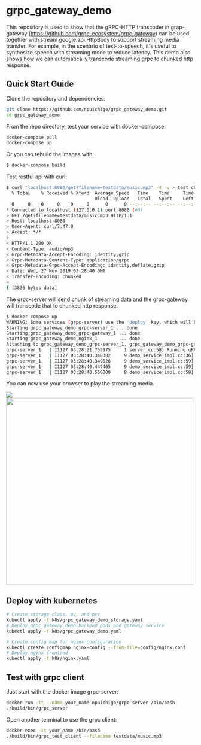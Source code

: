 # grpc_gateway_demo

This repository is used to show that the gRPC-HTTP transcoder in grap-gateway (https://github.com/grpc-ecosystem/grpc-gateway) can be used together with stream google.api.HttpBody to support streaming media transfer. For example, in the scenario of text-to-speech, it's useful to synthesize speech with streaming mode to reduce latency. This demo also shows how we can automatically transcode streaming grpc to chunked http response.

## Quick Start Guide

Clone the repository and dependencies:
```sh
git clone https://github.com/npuichigo/grpc_gateway_demo.git
cd grpc_gateway_demo
```

From the repo directory, test your service with docker-compose:
```sh
docker-compose pull
docker-compose up
```

Or you can rebuild the images with:

```sh
$ docker-compose build
```

Test restful api with curl:

```sh
$ curl "localhost:8080/get?filename=testdata/music.mp3" -4 -v > test_chunk_music.mp3
  % Total    % Received % Xferd  Average Speed   Time    Time     Time  Current
                                 Dload  Upload   Total   Spent    Left  Speed
  0     0    0     0    0     0      0      0 --:--:-- --:--:-- --:--:--     0*   Trying 127.0.0.1...
* Connected to localhost (127.0.0.1) port 8080 (#0)
> GET /get?filename=testdata/music.mp3 HTTP/1.1
> Host: localhost:8080
> User-Agent: curl/7.47.0
> Accept: */*
> 
< HTTP/1.1 200 OK
< Content-Type: audio/mp3
< Grpc-Metadata-Accept-Encoding: identity,gzip
< Grpc-Metadata-Content-Type: application/grpc
< Grpc-Metadata-Grpc-Accept-Encoding: identity,deflate,gzip
< Date: Wed, 27 Nov 2019 03:28:40 GMT
< Transfer-Encoding: chunked
< 
{ [3836 bytes data]
```

The grpc-server will send chunk of streaming data and the grpc-gateway will transcode that to chunked http response.
```sh
$ docker-compose up
WARNING: Some services (grpc-server) use the 'deploy' key, which will be ignored. Compose does not support 'deploy' configuration - use `docker stack deploy` to deploy to a swarm.
Starting grpc_gateway_demo_grpc-server_1 ... done
Starting grpc_gateway_demo_grpc-gateway_1 ... done
Starting grpc_gateway_demo_nginx_1        ... done
Attaching to grpc_gateway_demo_grpc-server_1, grpc_gateway_demo_grpc-gateway_1, grpc_gateway_demo_nginx_1
grpc-server_1   | I1127 03:28:21.755975     1 server.cc:58] Running gRPC Server at 0.0.0.0:9090 ...
grpc-server_1   | I1127 03:28:40.348382     9 demo_service_impl.cc:36] Get audio from grpc server: testdata/music.mp3
grpc-server_1   | I1127 03:28:40.349026     9 demo_service_impl.cc:59] Send 65536 bytes
grpc-server_1   | I1127 03:28:40.449465     9 demo_service_impl.cc:59] Send 65536 bytes
grpc-server_1   | I1127 03:28:40.550000     9 demo_service_impl.cc:59] Send 65536 bytes
```

You can now use your browser to play the streaming media.

<img src="https://github.com/npuichigo/grpc_gateway_demo/blob/master/images/play_mp3.png"/>
<img src="https://github.com/npuichigo/grpc_gateway_demo/blob/master/images/header.png" width="500"/>

## Deploy with kubernetes
```sh
# Create storage class, pv, and pvc
kubectl apply -f k8s/grpc_gateway_demo_storage.yaml
# Deploy grpc gateway demo backend pods and gateway service
kubectl apply -f k8s/grpc_gateway_demo.yaml

# Create config map for nginx configuration
kubectl create configmap nginx-config --from-file=config/nginx.conf
# Deploy nginx frontend
kubectl apply -f k8s/nginx.yaml
```

## Test with grpc client

Just start with the docker image grpc-server:
```sh
docker run -it --name your_name npuichigo/grpc-server /bin/bash
./build/bin/grpc_server
```

Open another terminal to use the grpc client:
```sh
docker exec -it your_name /bin/bash
./build/bin/grpc_test_client --filename testdata/music.mp3
```


